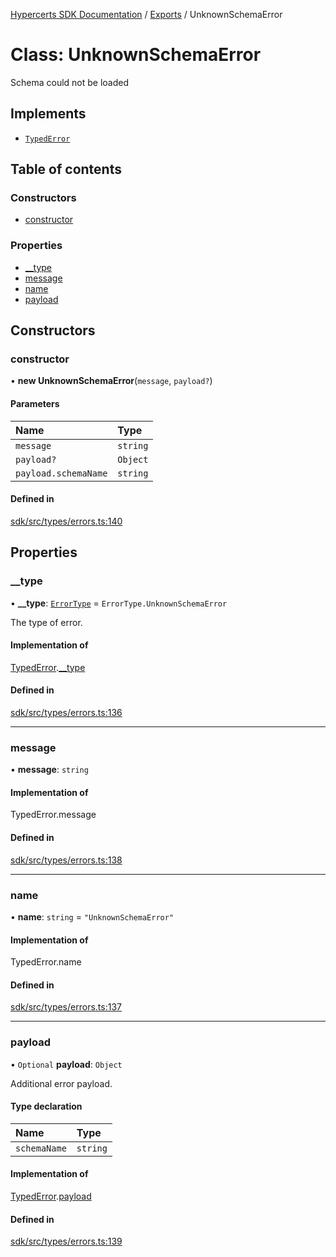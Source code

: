 [Hypercerts SDK Documentation](../README.md) / [Exports](../modules.md) / UnknownSchemaError

# Class: UnknownSchemaError

Schema could not be loaded

## Implements

- [`TypedError`](../interfaces/TypedError.md)

## Table of contents

### Constructors

- [constructor](UnknownSchemaError.md#constructor)

### Properties

- [\_\_type](UnknownSchemaError.md#__type)
- [message](UnknownSchemaError.md#message)
- [name](UnknownSchemaError.md#name)
- [payload](UnknownSchemaError.md#payload)

## Constructors

### constructor

• **new UnknownSchemaError**(`message`, `payload?`)

#### Parameters

| Name                 | Type     |
| :------------------- | :------- |
| `message`            | `string` |
| `payload?`           | `Object` |
| `payload.schemaName` | `string` |

#### Defined in

[sdk/src/types/errors.ts:140](https://github.com/Network-Goods/hypercerts/blob/1adf630/sdk/src/types/errors.ts#L140)

## Properties

### \_\_type

• **\_\_type**: [`ErrorType`](../enums/internal.ErrorType.md) = `ErrorType.UnknownSchemaError`

The type of error.

#### Implementation of

[TypedError](../interfaces/TypedError.md).[\_\_type](../interfaces/TypedError.md#__type)

#### Defined in

[sdk/src/types/errors.ts:136](https://github.com/Network-Goods/hypercerts/blob/1adf630/sdk/src/types/errors.ts#L136)

---

### message

• **message**: `string`

#### Implementation of

TypedError.message

#### Defined in

[sdk/src/types/errors.ts:138](https://github.com/Network-Goods/hypercerts/blob/1adf630/sdk/src/types/errors.ts#L138)

---

### name

• **name**: `string` = `"UnknownSchemaError"`

#### Implementation of

TypedError.name

#### Defined in

[sdk/src/types/errors.ts:137](https://github.com/Network-Goods/hypercerts/blob/1adf630/sdk/src/types/errors.ts#L137)

---

### payload

• `Optional` **payload**: `Object`

Additional error payload.

#### Type declaration

| Name         | Type     |
| :----------- | :------- |
| `schemaName` | `string` |

#### Implementation of

[TypedError](../interfaces/TypedError.md).[payload](../interfaces/TypedError.md#payload)

#### Defined in

[sdk/src/types/errors.ts:139](https://github.com/Network-Goods/hypercerts/blob/1adf630/sdk/src/types/errors.ts#L139)
